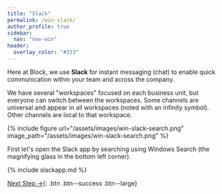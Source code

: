 ```yaml
---
title: "Slack"
permalink: /win-slack/
author_profile: true
sidebar:
  nav: "nav-win"
header:
  overlay_color: "#333"
---
```

Here at Block, we use __Slack__ for instant messaging (chat) to enable quick communication within your team and across the company. 

We have several "workspaces" focused on each business unit, but everyone can switch between the workspaces. Some channels are universal and appear in all workspaces (noted with an infinity symbol). Other channels are local to that workspace. 

{% include figure url="/assets/images/win-slack-search.png" image_path="/assets/images/win-slack-search.png" %}

First let's open the Slack app by searching using Windows Search (the magnifying glass in the bottom left corner).

{% include slackapp.md %}

[Next Step &rarr;](/win-druva){: .btn .btn--success .btn--large}
